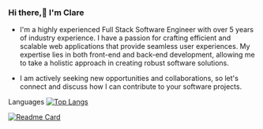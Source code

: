 ### Hi there,👋 I'm Clare 
  
- I'm a highly experienced Full Stack Software Engineer with over 5 years of industry experience. I have a passion for crafting efficient and scalable web applications that provide seamless user experiences. My expertise lies in both front-end and back-end development, allowing me to take a holistic approach in creating robust software solutions.

- I am actively seeking new opportunities and collaborations, so let's connect and discuss how I can contribute to your software projects.

<!-- [![Readme Card](https://github-readme-stats.vercel.app/api/pin/?username=devclarenjoki&repo=github-readme-stats)](https://github.com/anuraghazra/github-readme-stats) -->
Languages
 [![Top Langs](https://github-readme-stats.vercel.app/api/top-langs/?username=devclarenjoki&hide_progress=true)](https://github.com/anuraghazra/github-readme-stats)

<!-- [![Clare's GitHub stats](https://github-readme-stats.vercel.app/api?username=devclarenjoki&show_icons=true&theme=radical&count_private=true&hide=issues,contribs)](https://github.com/anuraghazra/github-readme-stats) -->

[![Readme Card](https://github-readme-stats.vercel.app/api/pin/?username=devclarenjoki&repo=hera)](https://github.com/anuraghazra/github-readme-stats)


<!-- [![Harlok's wakatime stats](https://github-readme-stats.vercel.app/api/wakatime?username=devclarenjoki)](https://github.com/anuraghazra/github-readme-stats) -->






